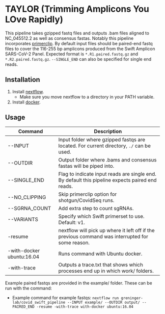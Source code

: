 # TAYLOR (Trimming Amplicons You LOve Rapidly)
This pipeline takes gzipped fastq files and outputs .bam files aligned to NC_045512.2 as well as consensus fastas. Notably this pipeline incorporates [primerclip](https://github.com/swiftbiosciences/primerclip/tree/deltest). By default input files should be paired-end fastq files to cover the 116-255 bp amplicons produced from the Swift Amplicon SARS-CoV-2 Panel. Expected format is `*.R1.paired.fastq.gz` and `*.R2.paired.fastq.gz`. `--SINGLE_END` can also be specified for single end reads.

## Installation

1. Install [nextflow](https://www.nextflow.io/docs/latest/getstarted.html#installation).
   - Make sure you move nextflow to a directory in your PATH variable.
2. Install [docker](https://docs.docker.com/get-docker/).

## Usage
| Command  | Description |
| ---      | ---         | 
| --INPUT  | Input folder where gzipped fastqs are located. For current  directory, `./` can be used.
| --OUTDIR | Output folder where .bams and consensus fastas will be piped into.
| --SINGLE_END | Flag to indicate input reads are single end. By default this pipeline expects paired end reads.
| --NO_CLIPPING | Skip primerclip option for shotgun/CovidSeq runs.
| --SGRNA_COUNT | Add extra step to count sgRNAs.
| --VARIANTS | Specify which Swift primerset to use. Default: v1. 
| -resume  | nextflow will pick up where it left off if the previous command was interrupted for some reason.
| -with-docker ubuntu:16.04 | Runs command with Ubuntu docker.
| -with-trace | Outputs a trace.txt that shows which processes end up in which work/ folders. 

Example paired fastqs are provided in the example/ folder. These can be run with the command:
- Example command for example fastqs: ```nextflow run greninger-lab/covid_swift_pipeline --INPUT example/ --OUTDIR output/ --PAIRED_END -resume -with-trace with-docker ubuntu:16.04```
